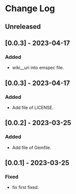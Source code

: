 # Change Log

## Unreleased

## [0.0.3] - 2023-04-17 

### Added
- wiki__uri into emspec file.

## [0.0.3] - 2023-04-17 

### Added
- Add file of LICENSE.

## [0.0.2] - 2023-03-25

### Added
- Add file of Gemfile.

## [0.0.1] - 2023-03-25

### Fixed
- fix first fixed.


